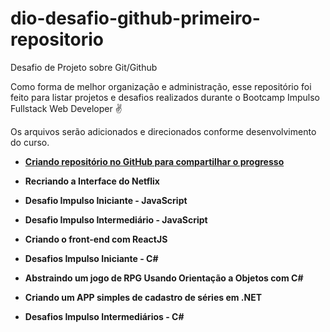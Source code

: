 # dio-desafio-github-primeiro-repositorio

Desafio de Projeto sobre Git/Github

Como forma de melhor organização e administração, esse repositório foi feito para listar projetos e desafios realizados durante o Bootcamp Impulso Fullstack Web Developer :v:

Os arquivos serão adicionados e direcionados conforme desenvolvimento do curso. 
* [**Criando repositório no GitHub para compartilhar o progresso**](https://github.com/ninapalmadev/dio-desafio-github-primeiro-repositorio)

* **Recriando a Interface do Netflix**
* **Desafio Impulso Iniciante - JavaScript**
* **Desafio Impulso Intermediário - JavaScript**
* **Criando o front-end com ReactJS**
* **Desafios Impulso Iniciante - C#**
* **Abstraindo um jogo de RPG Usando Orientação a Objetos com C#** 
* **Criando um APP simples de cadastro de séries em .NET**
* **Desafios Impulso Intermediários - C#**

